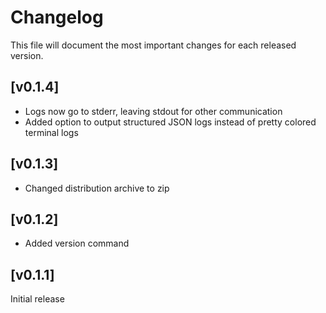 # Changelog

This file will document the most important changes for each released version.

## [v0.1.4]
- Logs now go to stderr, leaving stdout for other communication
- Added option to output structured JSON logs instead of pretty colored terminal logs

## [v0.1.3]
- Changed distribution archive to zip

## [v0.1.2]
- Added version command

## [v0.1.1]
Initial release
